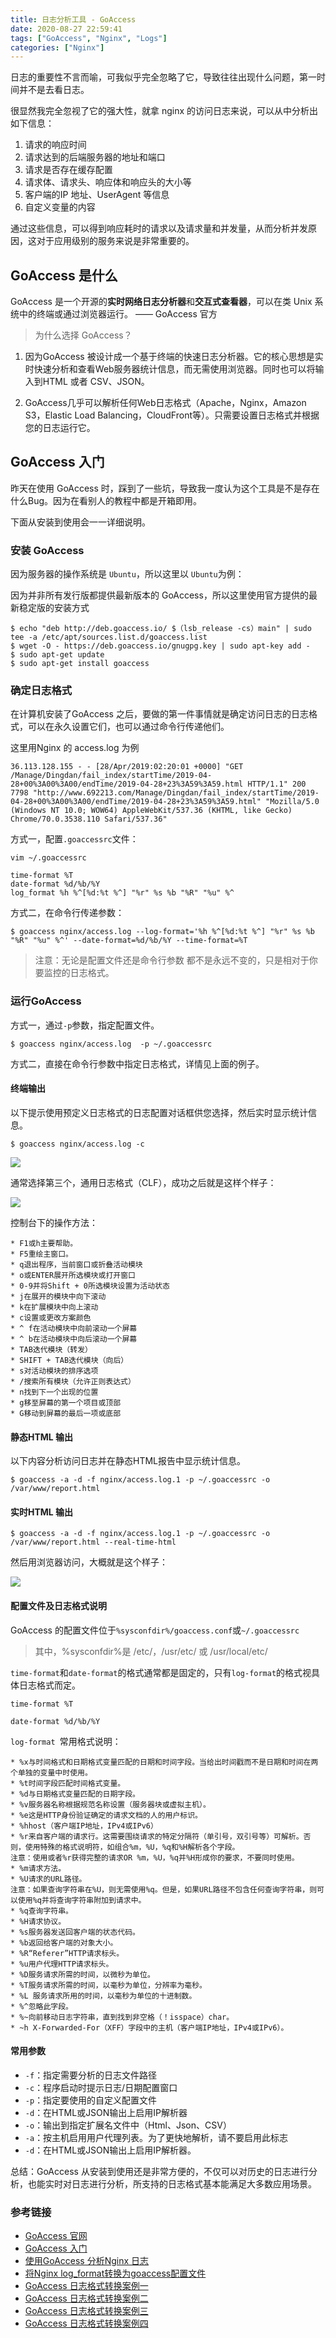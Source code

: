 ```yaml
---
title: 日志分析工具 - GoAccess
date: 2020-08-27 22:59:41
tags: ["GoAccess", "Nginx", "Logs"]
categories: ["Nginx"]
---
```


日志的重要性不言而喻，可我似乎完全忽略了它，导致往往出现什么问题，第一时间并不是去看日志。

<!-- more -->

很显然我完全忽视了它的强大性，就拿 nginx 的访问日志来说，可以从中分析出如下信息：
1. 请求的响应时间
2. 请求达到的后端服务器的地址和端口
3. 请求是否存在缓存配置
4. 请求体、请求头、响应体和响应头的大小等
5. 客户端的IP 地址、UserAgent 等信息
6. 自定义变量的内容

通过这些信息，可以得到响应耗时的请求以及请求量和并发量，从而分析并发原因，这对于应用级别的服务来说是非常重要的。

## GoAccess 是什么
GoAccess 是一个开源的**实时网络日志分析器**和**交互式查看器**，可以在类 Unix 系统中的终端或通过浏览器运行。 —— GoAccess 官方

> 为什么选择 GoAccess？

1. 因为GoAccess 被设计成一个基于终端的快速日志分析器。它的核心思想是实时快速分析和查看Web服务器统计信息，而无需使用浏览器。同时也可以将输入到HTML 或者 CSV、JSON。

2. GoAccess几乎可以解析任何Web日志格式（Apache，Nginx，Amazon S3，Elastic Load Balancing，CloudFront等）。只需要设置日志格式并根据您的日志运行它。

## GoAccess 入门
昨天在使用 GoAccess 时，踩到了一些坑，导致我一度认为这个工具是不是存在什么Bug。因为在看别人的教程中都是开箱即用。

下面从安装到使用会一一详细说明。

### 安装 GoAccess
因为服务器的操作系统是 `Ubuntu`，所以这里以 `Ubuntu`为例：

 因为并非所有发行版都提供最新版本的 GoAccess，所以这里使用官方提供的最新稳定版的安装方式
```
$ echo "deb http://deb.goaccess.io/ $（lsb_release -cs）main" | sudo tee -a /etc/apt/sources.list.d/goaccess.list
$ wget -O - https://deb.goaccess.io/gnugpg.key | sudo apt-key add - 
$ sudo apt-get update
$ sudo apt-get install goaccess
```
### 确定日志格式
在计算机安装了GoAccess 之后，要做的第一件事情就是确定访问日志的日志格式，可以在永久设置它们，也可以通过命令行传递他们。

这里用Nginx 的 access.log 为例
```
36.113.128.155 - - [28/Apr/2019:02:20:01 +0000] "GET /Manage/Dingdan/fail_index/startTime/2019-04-28+00%3A00%3A00/endTime/2019-04-28+23%3A59%3A59.html HTTP/1.1" 200 7798 "http://www.692213.com/Manage/Dingdan/fail_index/startTime/2019-04-28+00%3A00%3A00/endTime/2019-04-28+23%3A59%3A59.html" "Mozilla/5.0 (Windows NT 10.0; WOW64) AppleWebKit/537.36 (KHTML, like Gecko) Chrome/70.0.3538.110 Safari/537.36"
```

方式一，配置`.goaccessrc`文件：
```
vim ~/.goaccessrc

time-format %T
date-format %d/%b/%Y
log_format %h %^[%d:%t %^] "%r" %s %b "%R" "%u" %^
```

方式二，在命令行传递参数：
```
$ goaccess nginx/access.log --log-format='%h %^[%d:%t %^] "%r" %s %b "%R" "%u" %^' --date-format=%d/%b/%Y --time-format=%T
```

> 注意：无论是配置文件还是命令行参数 都不是永远不变的，只是相对于你要监控的日志格式。

### 运行GoAccess
方式一，通过`-p`参数，指定配置文件。
```
$ goaccess nginx/access.log  -p ~/.goaccessrc
```

方式二，直接在命令行参数中指定日志格式，详情见上面的例子。

#### 终端输出
以下提示使用预定义日志格式的日志配置对话框供您选择，然后实时显示统计信息。
```
$ goaccess nginx/access.log -c
```

![](https://cdn.jsdelivr.net/gh/0xAiKang/CDN/blog/images/20200827144401.png)

通常选择第三个，通用日志格式（CLF），成功之后就是这样个样子：

![](https://cdn.jsdelivr.net/gh/0xAiKang/CDN/blog/images/20200827151540.png)

控制台下的操作方法：
```
* F1或h主要帮助。
* F5重绘主窗口。
* q退出程序，当前窗口或折叠活动模块
* o或ENTER展开所选模块或打开窗口
* 0-9并将Shift + 0所选模块设置为活动状态
* j在展开的模块中向下滚动
* k在扩展模块中向上滚动
* c设置或更改方案颜色
* ^ f在活动模块中向前滚动一个屏幕
* ^ b在活动模块中向后滚动一个屏幕
* TAB迭代模块（转发）
* SHIFT + TAB迭代模块（向后）
* s对活动模块的排序选项
* /搜索所有模块（允许正则表达式）
* n找到下一个出现的位置
* g移至屏幕的第一个项目或顶部
* G移动到屏幕的最后一项或底部
```

#### 静态HTML 输出
以下内容分析访问日志并在静态HTML报告中显示统计信息。
```
$ goaccess -a -d -f nginx/access.log.1 -p ~/.goaccessrc -o /var/www/report.html
```

#### 实时HTML 输出
```
$ goaccess -a -d -f nginx/access.log.1 -p ~/.goaccessrc -o /var/www/report.html --real-time-html
```
然后用浏览器访问，大概就是这个样子：

![](https://cdn.jsdelivr.net/gh/0xAiKang/CDN/blog/images/20200827151617.png)

#### 配置文件及日志格式说明
GoAccess 的配置文件位于`%sysconfdir%/goaccess.conf`或`~/.goaccessrc`

> 其中，%sysconfdir%是 /etc/，/usr/etc/ 或 /usr/local/etc/

`time-format`和`date-format`的格式通常都是固定的，只有`log-format`的格式视具体日志格式而定。
```
time-format %T

date-format %d/%b/%Y

```

`log-format `常用格式说明：
```
* %x与时间格式和日期格式变量匹配的日期和时间字段。当给出时间戳而不是日期和时间在两个单独的变量中时使用。
* %t时间字段匹配时间格式变量。
* %d与日期格式变量匹配的日期字段。
* %v服务器名称根据规范名称设置（服务器块或虚拟主机）。
* %e这是HTTP身份验证确定的请求文档的人的用户标识。
* %hhost（客户端IP地址，IPv4或IPv6）
* %r来自客户端的请求行。这需要围绕请求的特定分隔符（单引号，双引号等）可解析。否则，使用特殊的格式说明符，如组合%m，%U，%q和%H解析各个字段。
注意：使用或者%r获得完整的请求OR %m，%U，%q并%H形成你的要求，不要同时使用。
* %m请求方法。
* %U请求的URL路径。
注意：如果查询字符串在%U，则无需使用%q。但是，如果URL路径不包含任何查询字符串，则可以使用%q并将查询字符串附加到请求中。
* %q查询字符串。
* %H请求协议。
* %s服务器发送回客户端的状态代码。
* %b返回给客户端的对象大小。
* %R“Referer”HTTP请求标头。
* %u用户代理HTTP请求标头。
* %D服务请求所需的时间，以微秒为单位。
* %T服务请求所需的时间，以毫秒为单位，分辨率为毫秒。
* %L 服务请求所用的时间，以毫秒为单位的十进制数。
* %^忽略此字段。
* %~向前移动日志字符串，直到找到非空格（！isspace）char。
* ~h X-Forwarded-For（XFF）字段中的主机（客户端IP地址，IPv4或IPv6）。
```

#### 常用参数
* `-f`：指定需要分析的日志文件路径
* `-c`：程序启动时提示日志/日期配置窗口
* `-p`：指定要使用的自定义配置文件
* `-d`：在HTML或JSON输出上启用IP解析器
* `-o`：输出到指定扩展名文件中（Html、Json、CSV）
* `-a`：按主机启用用户代理列表。为了更快地解析，请不要启用此标志
* `-d`：在HTML或JSON输出上启用IP解析器。

总结：GoAccess 从安装到使用还是非常方便的，不仅可以对历史的日志进行分析，也能实时对日志进行分析，所支持的日志格式基本能满足大多数应用场景。

### 参考链接
* [GoAccess 官网](https://goaccess.io/)
* [GoAccess 入门](https://goaccess.io/get-started)
* [使用GoAccess 分析Nginx 日志](https://www.jianshu.com/p/c6310332f411)
* [将Nginx log_format转换为goaccess配置文件](https://github.com/stockrt/nginx2goaccess)
* [GoAccess 日志格式转换案例一](https://serverfault.com/questions/779405/goaccess-date-time-log-format-error)
* [GoAccess 日志格式转换案例二](https://github.com/allinurl/goaccess/issues/1244)
* [GoAccess 日志格式转换案例三](https://github.com/allinurl/goaccess/issues/668)
* [GoAccess 日志格式转换案例四](https://github.com/allinurl/goaccess/issues/1338)
